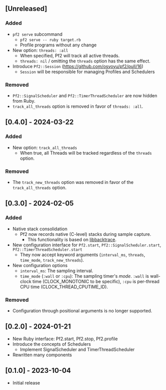 ## [Unreleased]

### Added

- `pf2 serve` subcommand
  - `pf2 serve -- ruby target.rb`
  - Profile programs without any change
- New option: `threads: :all`
  - When specified, Pf2 will track all active threads.
  - `threads: nil` / omitting the `threads` option has the same effect.
- Introduce `Pf2::Session` (https://github.com/osyoyu/pf2/pull/16)
  - `Session` will be responsible for managing Profiles and Schedulers

### Removed

- `Pf2::SignalScheduler` and `Pf2::TimerThreadScheduler` are now hidden from Ruby.
- `track_all_threads` option is removed in favor of `threads: :all`.


## [0.4.0] - 2024-03-22

### Added

- New option: `track_all_threads`
  - When true, all Threads will be tracked regardless of the `threads` option.

### Removed

- The `track_new_threads` option was removed in favor of the `track_all_threads` option.


## [0.3.0] - 2024-02-05

### Added

- Native stack consolidation
  - Pf2 now records native (C-level) stacks during sample capture.
    - This functionality is based on [libbacktrace](https://github.com/ianlancetaylor/libbacktrace).
- New configuration interface for `Pf2.start`, `Pf2::SignalScheduler.start`, `Pf2::TimerThreadScheduler.start`
  - They now accept keyword arguments (`interval_ms`, `threads`, `time_mode`, `track_new_threads`).
- New configuration options
  - `interval_ms`: The sampling interval.
  - `time_mode` (`:wall` or `:cpu`): The sampling timer's _mode_. `:wall` is wall-clock time (CLOCK_MONOTONIC to be specific), `:cpu` is per-thread CPU time (CLOCK_THREAD_CPUTIME_ID).

### Removed

- Configuration through positional arguments is no longer supported.


## [0.2.0] - 2024-01-21

- New Ruby interface: Pf2.start, Pf2.stop, Pf2.profile
- Introduce the concepts of Schedulers
  - Implement SignalScheduler and TimerThreadScheduler
- Rewritten many components


## [0.1.0] - 2023-10-04

- Initial release
